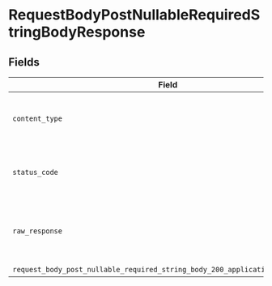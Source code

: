 # RequestBodyPostNullableRequiredStringBodyResponse


## Fields

| Field                                                                                                                                                                        | Type                                                                                                                                                                         | Required                                                                                                                                                                     | Description                                                                                                                                                                  |
| ---------------------------------------------------------------------------------------------------------------------------------------------------------------------------- | ---------------------------------------------------------------------------------------------------------------------------------------------------------------------------- | ---------------------------------------------------------------------------------------------------------------------------------------------------------------------------- | ---------------------------------------------------------------------------------------------------------------------------------------------------------------------------- |
| `content_type`                                                                                                                                                               | *String*                                                                                                                                                                     | :heavy_check_mark:                                                                                                                                                           | HTTP response content type for this operation                                                                                                                                |
| `status_code`                                                                                                                                                                | *Integer*                                                                                                                                                                    | :heavy_check_mark:                                                                                                                                                           | HTTP response status code for this operation                                                                                                                                 |
| `raw_response`                                                                                                                                                               | [Faraday::Response](https://www.rubydoc.info/gems/faraday/Faraday/Response)                                                                                                  | :heavy_minus_sign:                                                                                                                                                           | Raw HTTP response; suitable for custom response parsing                                                                                                                      |
| `request_body_post_nullable_required_string_body_200_application_json_object`                                                                                                | [T.nilable(Operations::RequestBodyPostNullableRequiredStringBody200ApplicationJSON)](../../models/operations/requestbodypostnullablerequiredstringbody200applicationjson.md) | :heavy_minus_sign:                                                                                                                                                           | OK                                                                                                                                                                           |